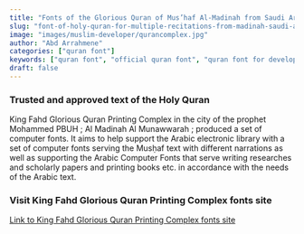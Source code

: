 ```yaml
---
title: "Fonts of the Glorious Quran of Mus’haf Al-Madinah from Saudi Arabia"
slug: "font-of-holy-quran-for-multiple-recitations-from-madinah-saudi-arabia"
image: "images/muslim-developer/qurancomplex.jpg"
author: "Abd Arrahmene"
categories: ["quran font"]
keywords: ["quran font", "official quran font", "quran font for developer", "saudi", "official", "quran", "font", "developer", "muslim", "islam"]
draft: false
---
```


### Trusted and approved text of the Holy Quran

King Fahd Glorious Quran Printing Complex in the city of the prophet Mohammed PBUH ; Al Madinah Al Munawwarah ; produced a set of computer fonts. It aims to help support the Arabic electronic library with a set of computer fonts serving the Musḥaf text with different narrations as well as supporting the Arabic Computer Fonts that serve writing researches and scholarly papers and printing books etc. in accordance with the needs of the Arabic text.

### Visit King Fahd Glorious Quran Printing Complex fonts site

[Link to King Fahd Glorious Quran Printing Complex fonts site](https://fonts.qurancomplex.gov.sa/wp02/en/%d9%85%d9%86-%d9%86%d8%ad%d9%86/ "Link to King Fahd Glorious Quran Printing Complex fonts site")
